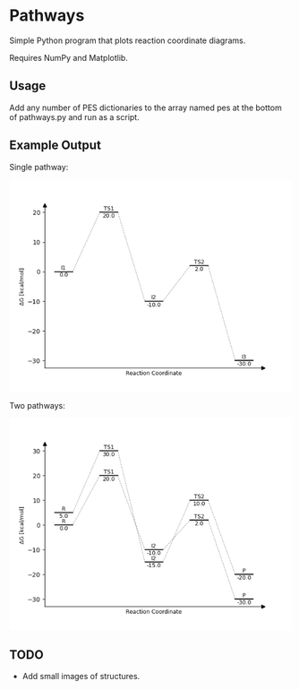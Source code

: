 # Pathways

Simple Python program that plots reaction coordinate diagrams.

Requires NumPy and Matplotlib.

## Usage

Add any number of PES dictionaries to the array named pes at the bottom of pathways.py and run as a script.

## Example Output

Single pathway:

![example](example.png)

Two pathways:

![example](example2.png)

## TODO

- Add small images of structures.